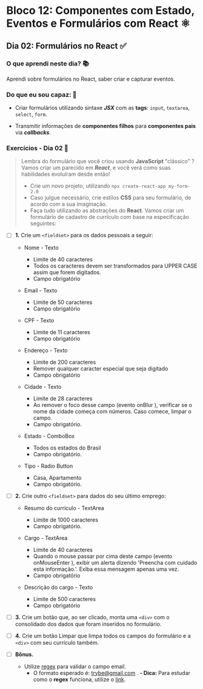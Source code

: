 # Bloco 12: Componentes com Estado, Eventos e Formulários com React :atom_symbol:

## Dia 02: Formulários no React :white_check_mark:

### O que aprendi neste dia? :books:

Aprendi sobre formulários no React, saber criar e capturar eventos.

### Do que eu sou capaz: :rocket:

- Criar formulários utilizando sintaxe **_JSX_** com as **tags**: `input`, `textarea`, `select`, `form`.

- Transmitir informações de **componentes filhos** para **componentes pais** via **_callbacks_**.

### Exercícios - Dia 02 :memo:

>Lembra do formulário que você criou usando **JavaScript** "clássico" ? Vamos criar um parecido em **_React_**, e você verá como suas habilidades evoluíram desde então!
>- Crie um novo projeto, utilizando `npx create-react-app my-form-2.0`
>- Caso julgue necessário, crie estilos **CSS** para seu formulário, de acordo com a sua imaginação.
>- Faça tudo utilizando as abstrações do **React**.
Vamos criar um formulário de cadastro de currículo com base na especificação seguintes:

- [ ] **1.** Crie um `<fieldset>` para os dados pessoais a seguir:

  - Nome - Texto
    - Limite de 40 caracteres
    - Todos os caracteres devem ser transformados para UPPER CASE assim que forem digitados.
    - Campo obrigatório

  - Email - Texto
    - Limite de 50 caracteres
    - Campo obrigatório

  - CPF - Texto
    - Limite de 11 caracteres
    - Campo obrigatório

  - Endereço - Texto
    - Limite de 200 caracteres
    - Remover qualquer caracter especial que seja digitado
    - Campo obrigatório

  - Cidade - Texto
    - Limite de 28 caracteres
    - Ao remover o foco desse campo (evento onBlur ), verificar se o nome da cidade começa com números. Caso comece, limpar o campo.
    - Campo obrigatório.

  - Estado - ComboBox
    - Todos os estados do Brasil
    - Campo obrigatório.

  - Tipo - Radio Button
    - Casa, Apartamento
    - Campo obrigatório.

- [ ] **2.** Crie outro `<fieldset>` para dados do seu último emprego:

  - Resumo do currículo - TextArea
    - Limite de 1000 caracteres
    - Campo obrigatório.

  - Cargo - TextArea
    - Limite de 40 caracteres
    - Quando o mouse passar por cima deste campo (evento onMouseEnter ), exibir um alerta dizendo 'Preencha com cuidado esta informação.'. Exiba essa mensagem apenas uma vez.
    - Campo obrigatório

  - Descrição do cargo - Texto
    - Limite de 500 caracteres
    - Campo obrigatório

- [ ] **3.** Crie um botão que, ao ser clicado, monta uma `<div>` com o consolidado dos dados que foram inseridos no formulário.

- [ ] **4.** Crie um botão Limpar que limpa todos os campos do formulário e a `<div>` com seu currículo também.

- [ ] **Bônus.** 

  - Utilize [regex](https://www.regextester.com/100026) para validar o campo email.
    - O formato esperado é: trybe@gmail.com .
    **- Dica:** Para estudar como o **regex** funciona, utilize o [link](https://regexone.com/).